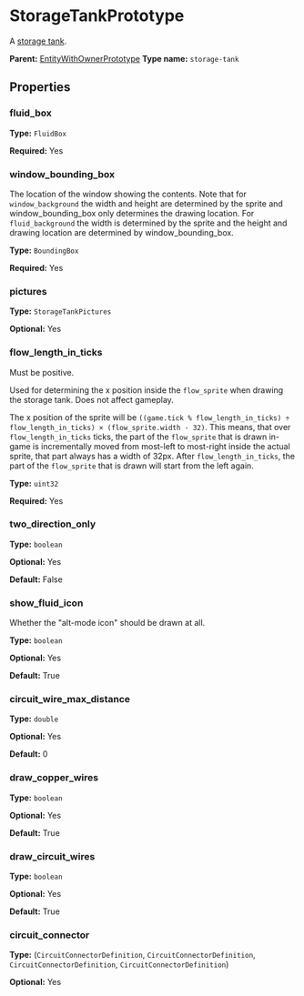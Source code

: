 # StorageTankPrototype

A [storage tank](https://wiki.factorio.com/Storage_tank).

**Parent:** [EntityWithOwnerPrototype](EntityWithOwnerPrototype.md)
**Type name:** `storage-tank`

## Properties

### fluid_box

**Type:** `FluidBox`

**Required:** Yes

### window_bounding_box

The location of the window showing the contents. Note that for `window_background` the width and height are determined by the sprite and window_bounding_box only determines the drawing location. For `fluid_background` the width is determined by the sprite and the height and drawing location are determined by window_bounding_box.

**Type:** `BoundingBox`

**Required:** Yes

### pictures

**Type:** `StorageTankPictures`

**Optional:** Yes

### flow_length_in_ticks

Must be positive.

Used for determining the x position inside the `flow_sprite` when drawing the storage tank. Does not affect gameplay.

The x position of the sprite will be `((game.tick % flow_length_in_ticks) ÷ flow_length_in_ticks) × (flow_sprite.width - 32)`. This means, that over `flow_length_in_ticks` ticks, the part of the `flow_sprite` that is drawn in-game is incrementally moved from most-left to most-right inside the actual sprite, that part always has a width of 32px. After `flow_length_in_ticks`, the part of the `flow_sprite` that is drawn will start from the left again.

**Type:** `uint32`

**Required:** Yes

### two_direction_only

**Type:** `boolean`

**Optional:** Yes

**Default:** False

### show_fluid_icon

Whether the "alt-mode icon" should be drawn at all.

**Type:** `boolean`

**Optional:** Yes

**Default:** True

### circuit_wire_max_distance

**Type:** `double`

**Optional:** Yes

**Default:** 0

### draw_copper_wires

**Type:** `boolean`

**Optional:** Yes

**Default:** True

### draw_circuit_wires

**Type:** `boolean`

**Optional:** Yes

**Default:** True

### circuit_connector

**Type:** (`CircuitConnectorDefinition`, `CircuitConnectorDefinition`, `CircuitConnectorDefinition`, `CircuitConnectorDefinition`)

**Optional:** Yes

